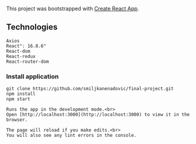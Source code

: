 This project was bootstrapped with [Create React App](https://github.com/facebook/create-react-app).

## Technologies

    Axios 
    React": 16.8.6"
    React-dom 
    React-redux
    React-router-dom  

### Install application
    git clone https://github.com/smiljkanenadovic/final-project.git
    npm install 
    npm start

    Runs the app in the development mode.<br>
    Open [http://localhost:3000](http://localhost:3000) to view it in the browser.

    The page will reload if you make edits.<br>
    You will also see any lint errors in the console.



